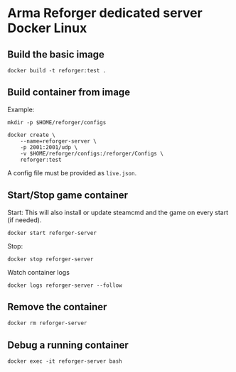 # Arma Reforger dedicated server Docker Linux

## Build the basic image
    docker build -t reforger:test .

## Build container from image
Example:

    mkdir -p $HOME/reforger/configs

    docker create \
        --name=reforger-server \
        -p 2001:2001/udp \
        -v $HOME/reforger/configs:/reforger/Configs \
        reforger:test

A config file must be provided as `live.json`.

## Start/Stop game container
Start: This will also install or update steamcmd and the game on every start (if needed).

    docker start reforger-server

Stop:

    docker stop reforger-server

Watch container logs

    docker logs reforger-server --follow

## Remove the container
    docker rm reforger-server

## Debug a running container
    docker exec -it reforger-server bash


